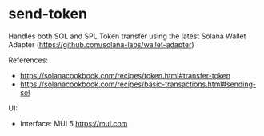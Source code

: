 # send-token

Handles both SOL and SPL Token transfer using the latest Solana Wallet Adapter (https://github.com/solana-labs/wallet-adapter)

References:
- https://solanacookbook.com/recipes/token.html#transfer-token
- https://solanacookbook.com/recipes/basic-transactions.html#sending-sol

UI: 
- Interface: MUI 5 https://mui.com
